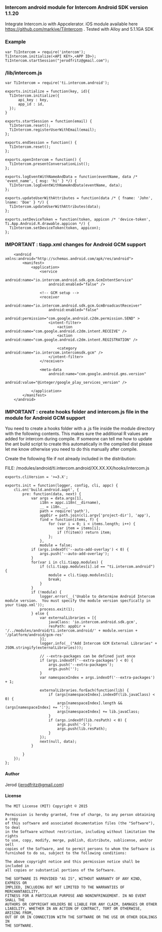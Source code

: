 ### Intercom android module for Intercom Android SDK version 1.1.20

Integrate Intercom.io with Appcelerator.  iOS module available here https://github.com/markive/TiIntercom . Tested with Alloy and 5.1.1GA SDK

### Example
```
var TiIntercom = require('intercom');
TiIntercom.initialize(<API KEY>,<APP ID>);
TiIntercom.startSession("jerodfritz@gmail.com");
```

### /lib/intercom.js
```
var TiIntercom = require('ti.intercom.android');

exports.initialize = function(key, id){
  TiIntercom.initialize({
      api_key : key,
      app_id : id,
  });
}

exports.startSession = function(email) {
  TiIntercom.reset();
  TiIntercom.registerUserWithEmail(email);
};

exports.endSession = function() {
  TiIntercom.reset();
};

exports.openIntercom = function() {
  TiIntercom.presentConversationList();
};

exports.logEventWithNameAndData = function(eventName, data /* 'event_name', { msg: 'hi' } */) {
  TiIntercom.logEventWithNameAndData(eventName, data);
};

exports.updateUserWithAttributes = function(data /* { fname: 'John', lname: 'Doe' } */) {
  TiIntercom.updateUserWithAttributes(data);
};

exports.setDeviceToken = function(token, appicon /* 'device-token', Ti.App.Android.R.drawable.appicon */) {
  TiIntercom.setDeviceToken(token, appicon);
};

```

### IMPORTANT : tiapp.xml changes for Android GCM support
```
    <android xmlns:android="http://schemas.android.com/apk/res/android">
        <manifest>
            <application>
                <service
                    android:name="io.intercom.android.sdk.gcm.GcmIntentService"
                    android:enabled="false" />

                <!-- GCM setup -->
                <receiver
                    android:name="io.intercom.android.sdk.gcm.GcmBroadcastReceiver"
                    android:enabled="false"
                    android:permission="com.google.android.c2dm.permission.SEND" >
                    <intent-filter>
                        <action android:name="com.google.android.c2dm.intent.RECEIVE" />
                        <action android:name="com.google.android.c2dm.intent.REGISTRATION" />

                        <category android:name="io.intercom.intercomsdk.gcm" />
                    </intent-filter>
                </receiver>

                <meta-data
                    android:name="com.google.android.gms.version"
                    android:value="@integer/google_play_services_version" />

            </application>
        </manifest>    
    </android>
```

### IMPORTANT : create hooks folder and intercom.js file in the module for Android GCM support
You need to create a hooks folder with a .js file inside the module directory with the following contents.  This makes sure the additional R values are added for intercom during compile.  If someone can tell me how to update the ant build script to create this automatically in the compiled dist please let me know otherwise you need to do this manually after compile.

Create the following file if not already included in the distribution:

FILE: /modules/android/ti.intercom.android/XX.XX.XX/hooks/intercom.js
```
exports.cliVersion = '>=3.X';

exports.init = function(logger, config, cli, appc) {
    cli.on('build.android.aapt', {
        pre: function(data, next) {
            var args = data.args[1],
                i18n = appc.i18n(__dirname),
                __ = i18n.__,
                path = require('path'),
                appDir = path.join(cli.argv['project-dir'], 'app'),
                find = function(items, f) {
                    for (var i = 0; i < items.length; i++) {
                        var item = items[i];
                        if (f(item)) return item;
                    };
                },
                module = false;
            if (args.indexOf('--auto-add-overlay') < 0) {
                args.push('--auto-add-overlay');
            }
            for(var i in cli.tiapp.modules) {
                if (cli.tiapp.modules[i].id == "ti.intercom.android") {
                    module = cli.tiapp.modules[i];
                    break;
                }
            }
            if (!module) {
                logger.error(__('Unable to determine Android Intercom module version.  You must specify the module version specfically in your tiapp.xml'));
                process.exit(1);
            } else {
                var externalLibraries = [{
                    javaClass: 'io.intercom.android.sdk.gcm',
                    resPath: appDir + '/../modules/android/ti.intercom.android/' + module.version + '/platform/android/gcm-res'
                }];
                logger.info(__("Add Intercom GCM External Libraries" + JSON.stringify(externalLibraries)));

                // --extra-packages can be defined just once
                if (args.indexOf('--extra-packages') < 0) {
                    args.push('--extra-packages');
                    args.push('');
                }
                var namespaceIndex = args.indexOf('--extra-packages') + 1;

                externalLibraries.forEach(function(lib) {
                    if (args[namespaceIndex].indexOf(lib.javaClass) < 0) {
                        args[namespaceIndex].length && (args[namespaceIndex] += ':');
                        args[namespaceIndex] += lib.javaClass;
                    }
                    if (args.indexOf(lib.resPath) < 0) {
                        args.push('-S');
                        args.push(lib.resPath);
                    }
                });
                next(null, data);
            }

        }
    });
};

```


#### Author
Jerod
(jerodfritz@gmail.com)


#### License

    The MIT License (MIT) Copyright © 2015

    Permission is hereby granted, free of charge, to any person obtaining a copy
    of this software and associated documentation files (the "Software"), to deal
    in the Software without restriction, including without limitation the rights
    to use, copy, modify, merge, publish, distribute, sublicense, and/or sell
    copies of the Software, and to permit persons to whom the Software is
    furnished to do so, subject to the following conditions:

    The above copyright notice and this permission notice shall be included in
    all copies or substantial portions of the Software.

    THE SOFTWARE IS PROVIDED "AS IS", WITHOUT WARRANTY OF ANY KIND, EXPRESS OR
    IMPLIED, INCLUDING BUT NOT LIMITED TO THE WARRANTIES OF MERCHANTABILITY,
    FITNESS FOR A PARTICULAR PURPOSE AND NONINFRINGEMENT. IN NO EVENT SHALL THE
    AUTHORS OR COPYRIGHT HOLDERS BE LIABLE FOR ANY CLAIM, DAMAGES OR OTHER
    LIABILITY, WHETHER IN AN ACTION OF CONTRACT, TORT OR OTHERWISE, ARISING FROM,
    OUT OF OR IN CONNECTION WITH THE SOFTWARE OR THE USE OR OTHER DEALINGS IN
    THE SOFTWARE.
